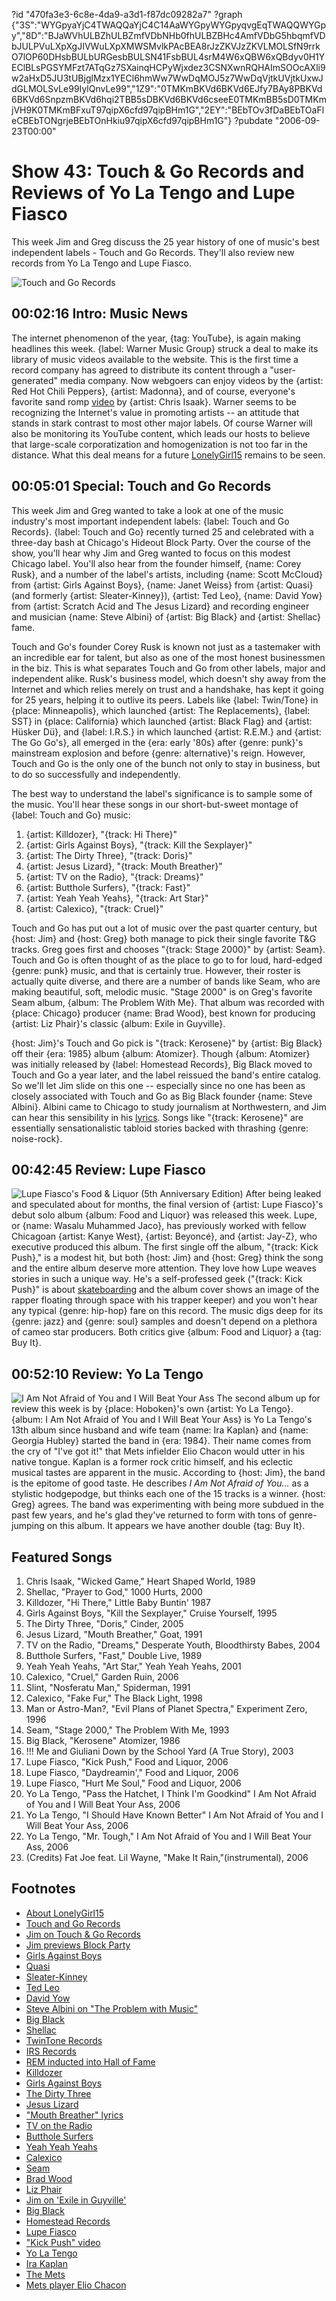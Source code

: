 ?id "470fa3e3-6c8e-4da9-a3d1-f87dc09282a7"
?graph {"3S":"WYGpyaYjC4TWAQQaYjC4C14AaWYGpyWYGpyqvgEqTWAQQWYGpy","8D":"BJaWVhULBZhULBZmfVDbNHb0fhULBZBHc4AmfVDbG5hbqmfVDbJULPVuLXpXgJIVWuLXpXMWSMvlkPAcBEA8rJzZKVJzZKVLMOLSfN9rrkO7lOP60DHsbBULbURGesbBULSN41FsbBUL4srM4W6xQBW6xQBdyv0H1YEClBLsPGSYMFzt7ATqGz7SXainqHCPyWjxdez3CSNXwnRQHAImSOOcAXli9w2aHxD5JU3tUBjglMzx1YECl6hmWw7WwDqMOJ5z7WwDqVjtkUVjtkUxwJdGLMOLSvLe99IylQnvLe99","1Z9":"0TMKmBKVd6BKVd6EJfy7BAy8PBKVd6BKVd6SnpzmBKVd6hqi2TBB5sDBKVd6BKVd6cseeE0TMKmBB5sD0TMKmjVH9K0TMKmBFxuT97qipX6cfd97qipBHm1G","2EY":"BEbTOv3fDaBEbTOaFleCBEbTONgrjeBEbTOnHkiu97qipX6cfd97qipBHm1G"}
?pubdate "2006-09-23T00:00"

# Show 43: Touch & Go Records and Reviews of Yo La Tengo and Lupe Fiasco
This week Jim and Greg discuss the 25 year history of one of music's best independent labels - Touch and Go Records. They'll also review new records from Yo La Tengo and Lupe Fiasco.

![Touch and Go Records](https://static.soundopinions.org/images/2006/touchandgo.jpg)

## 00:02:16 Intro: Music News
The internet phenomenon of the year, {tag: YouTube}, is again making headlines this week. {label: Warner Music Group} struck a deal to make its library of music videos available to the website. This is the first time a record company has agreed to distribute its content through a "user-generated" media company. Now webgoers can enjoy videos by the {artist: Red Hot Chili Peppers}, {artist: Madonna}, and of course, everyone's favorite sand romp [video](https://www.youtube.com/watch?v=UAOxCqSxRD0&feature=kp) by {artist: Chris Isaak}. Warner seems to be recognizing the Internet's value in promoting artists -- an attitude that stands in stark contrast to most other major labels. Of course Warner will also be monitoring its YouTube content, which leads our hosts to believe that large-scale corporatization and homogenization is not too far in the distance. What this deal means for a future [LonelyGirl15](https://www.youtube.com/user/lonelygirl15) remains to be seen. 

## 00:05:01 Special: Touch and Go Records
This week Jim and Greg wanted to take a look at one of the music industry's most important independent labels: {label: Touch and Go Records}. {label: Touch and Go} recently turned 25 and celebrated with a three-day bash at Chicago's Hideout Block Party. Over the course of the show, you'll hear why Jim and Greg wanted to focus on this modest Chicago label. You'll also hear from the founder himself, {name: Corey Rusk}, and a number of the label's artists, including {name: Scott McCloud} from {artist: Girls Against Boys}, {name: Janet Weiss} from {artist: Quasi} (and formerly {artist: Sleater-Kinney}), {artist: Ted Leo}, {name: David Yow} from {artist: Scratch Acid and The Jesus Lizard} and recording engineer and musician {name: Steve Albini} of {artist: Big Black} and {artist: Shellac} fame.

Touch and Go's founder Corey Rusk is known not just as a tastemaker with an incredible ear for talent, but also as one of the most honest businessmen in the biz. This is what separates Touch and Go from other labels, major and independent alike. Rusk's business model, which doesn't shy away from the Internet and which relies merely on trust and a handshake, has kept it going for 25 years, helping it to outlive its peers. Labels like {label: Twin/Tone} in {place: Minneapolis}, which launched {artist: The Replacements}, {label: SST} in {place: California} which launched {artist: Black Flag} and {artist: Hüsker Dü}, and {label: I.R.S.} in which launched {artist: R.E.M.} and {artist: The Go Go's}, all emerged in the {era: early '80s} after {genre: punk}'s mainstream explosion and before {genre: alternative}'s reign. However, Touch and Go is the only one of the bunch not only to stay in business, but to do so successfully and independently.

The best way to understand the label's significance is to sample some of the music. You'll hear these songs in our short-but-sweet montage of {label: Touch and Go} music:

1. {artist: Killdozer}, "{track: Hi There}"
2. {artist: Girls Against Boys}, "{track: Kill the Sexplayer}"
3. {artist: The Dirty Three}, "{track: Doris}"
4. {artist: Jesus Lizard}, "{track: Mouth Breather}"
5. {artist: TV on the Radio}, "{track: Dreams}"
6. {artist: Butthole Surfers}, "{track: Fast}"
7. {artist: Yeah Yeah Yeahs}, "{track: Art Star}"
8. {artist: Calexico}, "{track: Cruel}"

Touch and Go has put out a lot of music over the past quarter century, but {host: Jim} and {host: Greg} both manage to pick their single favorite T&G tracks. Greg goes first and chooses "{track: Stage 2000}" by {artist: Seam}. Touch and Go is often thought of as the place to go to for loud, hard-edged {genre: punk} music, and that is certainly true. However, their roster is actually quite diverse, and there are a number of bands like Seam, who are making beautiful, soft, melodic music. "Stage 2000" is on Greg's favorite Seam album, {album: The Problem With Me}. That album was recorded with {place: Chicago} producer {name: Brad Wood}, best known for producing {artist: Liz Phair}'s classic {album: Exile in Guyville}.

{host: Jim}'s Touch and Go pick is "{track: Kerosene}" by {artist: Big Black} off their {era: 1985} album {album: Atomizer}. Though {album: Atomizer} was initially released by {label: Homestead Records}, Big Black moved to Touch and Go a year later, and the label reissued the band's entire catalog. So we'll let Jim slide on this one -- especially since no one has been as closely associated with Touch and Go as Big Black founder {name: Steve Albini}. Albini came to Chicago to study journalism at Northwestern, and Jim can hear this sensibility in his [lyrics](http://rock.rapgenius.com/Big-black-kerosene-lyrics). Songs like "{track: Kerosene}" are essentially sensationalistic tabloid stories backed with thrashing {genre: noise-rock}.

## 00:42:45 Review: Lupe Fiasco
![Lupe Fiasco's Food & Liquor (5th Anniversary Edition)](https://static.soundopinions.org/assets/43/1Z90.jpg)
After being leaked and speculated about for months, the final version of {artist: Lupe Fiasco}'s debut solo album {album: Food and Liquor} was released this week. Lupe, or {name: Wasalu Muhammed Jaco}, has previously worked with fellow Chicagoan {artist: Kanye West}, {artist: Beyoncé}, and {artist: Jay-Z}, who executive produced this album. The first single off the album, "{track: Kick Push}," is a modest hit, but both {host: Jim} and {host: Greg} think the song and the entire album deserve more attention. They love how Lupe weaves stories in such a unique way. He's a self-professed geek ("{track: Kick Push}" is about [skateboarding](http://www.azlyrics.com/lyrics/lupefiasco/kickpush.html) and the album cover shows an image of the rapper floating through space with his trapper keeper) and you won't hear any typical {genre: hip-hop} fare on this record. The music digs deep for its {genre: jazz} and {genre: soul} samples and doesn't depend on a plethora of cameo star producers. Both critics give {album: Food and Liquor} a {tag: Buy It}.

## 00:52:10 Review: Yo La Tengo 
![I Am Not Afraid of You and I Will Beat Your Ass](https://static.soundopinions.org/assets/43/2EY0.jpg)
The second album up for review this week is by {place: Hoboken}'s own {artist: Yo La Tengo}. {album: I Am Not Afraid of You and I Will Beat Your Ass} is Yo La Tengo's 13th album since husband and wife team {name: Ira Kaplan} and {name: Georgia Hubley} started the band in {era: 1984}. Their name comes from the cry of "I've got it!" that Mets infielder Elio Chacon would utter in his native tongue. Kaplan is a former rock critic himself, and his eclectic musical tastes are apparent in the music. According to {host: Jim}, the band is the epitome of good taste. He describes *I Am Not Afraid of You...* as a stylistic hodgepodge, but thinks each one of the 15 tracks is a winner. {host: Greg} agrees. The band was experimenting with being more subdued in the past few years, and he's glad they've returned to form with tons of genre-jumping on this album. It appears we have another double {tag: Buy It}.

## Featured Songs
1. Chris Isaak, "Wicked Game," Heart Shaped World, 1989
2. Shellac, "Prayer to God," 1000 Hurts, 2000
3. Killdozer, "Hi There," Little Baby Buntin' 1987
4. Girls Against Boys, "Kill the Sexplayer," Cruise Yourself, 1995
5. The Dirty Three, "Doris," Cinder, 2005
6. Jesus Lizard, "Mouth Breather," Goat, 1991
7. TV on the Radio, "Dreams," Desperate Youth, Bloodthirsty Babes, 2004
8. Butthole Surfers, "Fast," Double Live, 1989
9. Yeah Yeah Yeahs, "Art Star," Yeah Yeah Yeahs, 2001
10. Calexico, "Cruel," Garden Ruin, 2006
11. Slint, "Nosferatu Man," Spiderman, 1991
12. Calexico, "Fake Fur," The Black Light, 1998
13. Man or Astro-Man?, "Evil Plans of Planet Spectra," Experiment Zero, 1996
14. Seam, "Stage 2000," The Problem With Me, 1993
15. Big Black, "Kerosene" Atomizer, 1986
16. !!! Me and Giuliani Down by the School Yard (A True Story), 2003
17. Lupe Fiasco, "Kick Push," Food and Liquor, 2006
18. Lupe Fiasco, "Daydreamin'," Food and Liquor, 2006
19. Lupe Fiasco, "Hurt Me Soul," Food and Liquor, 2006
20. Yo La Tengo, "Pass the Hatchet, I Think I'm Goodkind" I Am Not Afraid of You and I Will Beat Your Ass, 2006
21. Yo La Tengo, "I Should Have Known Better" I Am Not Afraid of You and I Will Beat Your Ass, 2006
22. Yo La Tengo, "Mr. Tough," I Am Not Afraid of You and I Will Beat Your Ass, 2006
23. (Credits) Fat Joe feat. Lil Wayne, "Make It Rain,"(instrumental), 2006

## Footnotes
- [About LonelyGirl15](http://onthemedia.org/transcripts/transcripts_090106_d.html)
- [Touch and Go Records](http://www.tgrec.com/)
- [Jim on Touch & Go Records](http://www.jimdero.com/News%202006/TouchandGoSept3.htm)
- [Jim previews Block Party](http://www.jimdero.com/News%202006/BlockpartypreviewSept8.htm)
- [Girls Against Boys](http://www.tgrec.com/bands/band.php?id=47)
- [Quasi](http://www.tgrec.com/bands/band.php?id=19)
- [Sleater-Kinney](http://www.sleater-kinney.com/)
- [Ted Leo](http://www.tgrec.com/bands/band.php?id=92)
- [David Yow](http://www.allmusic.com/artist/david-yow-mn0000813705)
- [Steve Albini on "The Problem with Music"](http://negativland.com/albini.html)
- [Big Black](http://www.tgrec.com/bands/band.php?id=34)
- [Shellac](http://www.tgrec.com/bands/band.php?id=34)
- [TwinTone Records](http://www.twintone.com/)
- [IRS Records](http://www.onamrecords.com/IRS_Records.html)
- [REM inducted into Hall of Fame](http://www.usatoday.com/life/music/news/2006-09-17-REM-hall-of-fame_x.htm)
- [Killdozer](http://www.allmusic.com/artist/killdozer-mn0000079780)
- [Girls Against Boys](http://www.gvsb.com/)
- [The Dirty Three](http://www.tgrec.com/bands/album.php?id=365)
- [Jesus Lizard](http://en.wikipedia.org/wiki/The_Jesus_Lizard)
- ["Mouth Breather" lyrics](http://www.thejesuslizard.net/lyrics/goat.htm)
- [TV on the Radio](http://www.allmusic.com/artist/tv-on-the-radio-mn0000012972)
- [Butthole Surfers](http://www.buttholesurfers.com/)
- [Yeah Yeah Yeahs](http://www.yeahyeahyeahs.com/)
- [Calexico](http://www.casadecalexico.com/)
- [Seam](http://www.touchandgorecords.com/bands/band.php?id=67)
- [Brad Wood](http://en.wikipedia.org/wiki/Brad_Wood)
- [Liz Phair](http://www.allmusic.com/artist/liz-phair-mn0000225930)
- [Jim on 'Exile in Guyville'](http://www.jimdero.com/News2002/GreatPhair.htm)
- [Big Black](http://www.allmusic.com/cg/amg.dll?p=amg&token=ADFEAEE47C19DC4FA87520D69D3D4DC7FA7FFB07D063FD831F29461BDFBA3C54DD5F26B904A595C4AEF877AB7BAFFF28E85B05D3CEE456FECC0640&sql=11:jz6htra9klox)
- [Homestead Records](http://en.wikipedia.org/wiki/Homestead_Records)
- [Lupe Fiasco](http://www.lupefiasco.com/)
- ["Kick Push" video](http://www.youtube.com/watch?v=MP0gXiVCrII)
- [Yo La Tengo](http://www.yolatengo.com/)
- [Ira Kaplan](http://www.allmusic.com/cg/amg.dll?p=amg&token=ADFEAEE47C19DC4FA87520D69D3D4DC7FA7FFB07D063FD831F29461BDFBA3C54DD5F26B904A595C4AEF877AB7BAFFF28E85B05D7C9E452F9CC0640&sql=11:hjfuxqq5ld0e)
- [The Mets](http://mets.mlb.com/)
- [Mets player Elio Chacon](http://www.baseball-reference.com/c/chacoel01.shtml)
